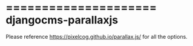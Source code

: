 =====================
djangocms-parallaxjs
=====================

Please reference https://pixelcog.github.io/parallax.js/ for all the options.